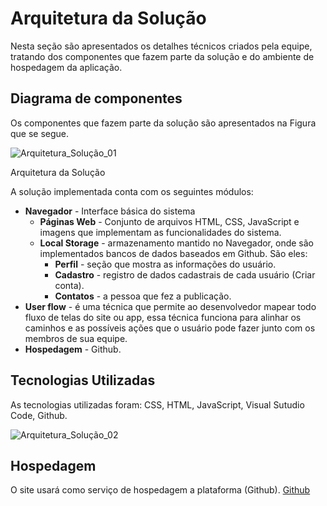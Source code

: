 # Arquitetura da Solução

Nesta seção são apresentados os detalhes técnicos criados pela equipe, tratando dos componentes que fazem parte da solução e do ambiente de hospedagem da aplicação.

## Diagrama de componentes

Os componentes que fazem parte da solução são apresentados na Figura que se segue.

![Arquitetura_Solução_01](https://user-images.githubusercontent.com/103541634/172956431-56f0852a-2c96-47d4-ac7e-0acb22e7c8ea.png)

<!-- <center>Figura XX - Arquitetura da Solução</center> -->
Arquitetura da Solução

A solução implementada conta com os seguintes módulos:
- **Navegador** - Interface básica do sistema  
  - **Páginas Web** - Conjunto de arquivos HTML, CSS, JavaScript e imagens que implementam as funcionalidades do sistema.
   - **Local Storage** - armazenamento mantido no Navegador, onde são implementados bancos de dados baseados em Github. São eles: 
     - **Perfil** - seção que mostra as informações do usuário.
     - **Cadastro** - registro de dados cadastrais de cada usuário (Criar conta).
     - **Contatos** - a pessoa que fez a publicação.
 - **User flow** - é uma técnica que permite ao desenvolvedor mapear todo fluxo de telas do site ou app, essa técnica funciona para alinhar os caminhos e as possíveis ações que o usuário pode fazer junto com os membros de sua equipe.
 - **Hospedagem** - Github.

## Tecnologias Utilizadas

As tecnologias utilizadas foram: CSS, HTML, JavaScript, Visual Sutudio Code, Github.

![Arquitetura_Solução_02](https://user-images.githubusercontent.com/103541634/172956512-22b87704-1672-4036-ae88-48d4ed9c9fd3.png)

## Hospedagem

O site usará como serviço de hospedagem a plataforma (Github).
[Github](https://github.com/)
